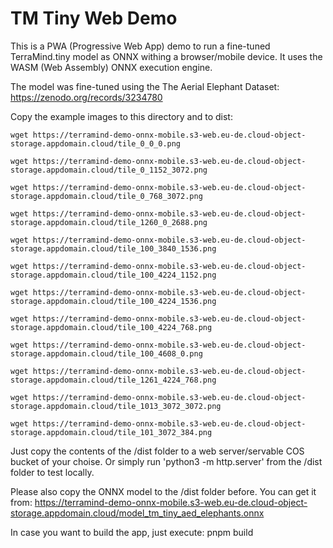# TM Tiny Web Demo
This is a PWA (Progressive Web App) demo to run a fine-tuned TerraMind.tiny model as ONNX withing a browser/mobile device. It uses the WASM (Web Assembly) ONNX execution engine.

The model was fine-tuned using the The Aerial Elephant Dataset: https://zenodo.org/records/3234780

Copy the example images to this directory and to dist:

```
wget https://terramind-demo-onnx-mobile.s3-web.eu-de.cloud-object-storage.appdomain.cloud/tile_0_0_0.png 

wget https://terramind-demo-onnx-mobile.s3-web.eu-de.cloud-object-storage.appdomain.cloud/tile_0_1152_3072.png 

wget https://terramind-demo-onnx-mobile.s3-web.eu-de.cloud-object-storage.appdomain.cloud/tile_0_768_3072.png 

wget https://terramind-demo-onnx-mobile.s3-web.eu-de.cloud-object-storage.appdomain.cloud/tile_1260_0_2688.png 

wget https://terramind-demo-onnx-mobile.s3-web.eu-de.cloud-object-storage.appdomain.cloud/tile_100_3840_1536.png 

wget https://terramind-demo-onnx-mobile.s3-web.eu-de.cloud-object-storage.appdomain.cloud/tile_100_4224_1152.png 

wget https://terramind-demo-onnx-mobile.s3-web.eu-de.cloud-object-storage.appdomain.cloud/tile_100_4224_1536.png 

wget https://terramind-demo-onnx-mobile.s3-web.eu-de.cloud-object-storage.appdomain.cloud/tile_100_4224_768.png 

wget https://terramind-demo-onnx-mobile.s3-web.eu-de.cloud-object-storage.appdomain.cloud/tile_100_4608_0.png 

wget https://terramind-demo-onnx-mobile.s3-web.eu-de.cloud-object-storage.appdomain.cloud/tile_1261_4224_768.png 

wget https://terramind-demo-onnx-mobile.s3-web.eu-de.cloud-object-storage.appdomain.cloud/tile_1013_3072_3072.png 

wget https://terramind-demo-onnx-mobile.s3-web.eu-de.cloud-object-storage.appdomain.cloud/tile_101_3072_384.png 
```

Just copy the contents of the /dist folder to a web server/servable COS bucket of your choise. Or simply run 'python3 -m http.server' from the /dist folder to test locally.

Please also copy the ONNX model to the /dist folder before. You can get it from: https://terramind-demo-onnx-mobile.s3-web.eu-de.cloud-object-storage.appdomain.cloud/model_tm_tiny_aed_elephants.onnx

In case you want to build the app, just execute: pnpm build

